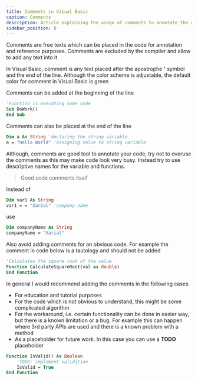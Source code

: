 ```yaml
---
title: Comments in Visual Basic
caption: Comments
description: Article explaining the usage of comments to annotate the code
sidebar_position: 0
---
```

Comments are free texts which can be placed in the code for annotation and reference purposes. Comments are excluded by the compiler and allow to add any text into it

In Visual Basic, comment is any text placed after the apostrophe **'** symbol and the end of the line. Although the color scheme is adjustable, the default color for comment in Visual Basic is green

Comments can be added at the beginning of the line

~~~ vb
'Function is executing some code
Sub DoWork()
End Sub
~~~

Comments can also be placed at the end of the line

~~~ vb
Dim a As String 'declaring the string variable
a = "Hello World" 'assigning value to string variable
~~~

Although, comments are good tool to annotate your code, try not to overuse the comments as this may make code look very busy. Instead try to use descriptive names for the variable and functions.

> Good code comments itself

Instead of 
~~~ vb
Dim var1 As String
var1 = = "Xarial" 'company name
~~~

use 

~~~ vb
Dim companyName As String
companyName = "Xarial"
~~~

Also avoid adding comments for an obvious code. For example the comment in code below is a tautology and should not be added

~~~ vb
'Calculates the square root of the value
Function CalculateSquareRoot(val as double)
End Function
~~~

In general I would recommend adding the comments in the following cases

* For education and tutorial purposes
* For the code which is not obvious to understand, this might be some complicated algorithm
* For the workaround, i.e. certain functionality can be done in easier way, but there is a known limitation or a bug. For example this can happen where 3rd party APIs are used and there is a known problem with a method
* As a placeholder for future work. In this case you can use a **TODO** placeholder

~~~ vb
Function IsValid() As Boolean
    'TODO: implement validation
    IsValid = True
End Function
~~~